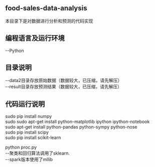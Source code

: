 ## food-sales-data-analysis  
本目录下是对数据进行分析和预测的代码实现  
## 编程语言及运行环境  
--Python  
## 目录说明  
--data2目录存放原始数据（数据较大，已压缩，请先解压）  
--result目录存放预测结果（数据较大，已压缩，请先解压）  

## 代码运行说明
sudo pip install numpy  
sudo sudo apt-get install python-matplotlib ipython ipython-notebook  
sudo apt-get install python-pandas python-sympy python-nose  
sudo pip install scipy  
sudo pip install scikit-learn 

python proc.py  
--聚类和回归算法调用了sklearn.  
--spark版本使用了mllib

